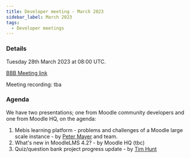 ```yaml
---
title: Developer meeting - March 2023
sidebar_label: March 2023
tags:
  - Developer meetings
---
```


### Details

Tuesday 28th March 2023 at 08:00 UTC.

[BBB Meeting link](https://moodle.org/mod/bigbluebuttonbn/view.php?id=8596)

Meeting recording: tba

### Agenda

We have two presentations; one from Moodle community developers and one from Moodle HQ, on the agenda:

1. Mebis learning platform - problems and challenges of a Moodle large scale instance - by [Peter Mayer](https://moodle.org/user/profile.php?id=2814512) and team.
2. What's new in MoodleLMS 4.2? - by Moodle HQ (tbc)
3. Quiz/question bank project progress update - by [Tim Hunt](https://moodle.org/user/profile.php?id=93821)

<!--cspell:ignore Mebis -->
